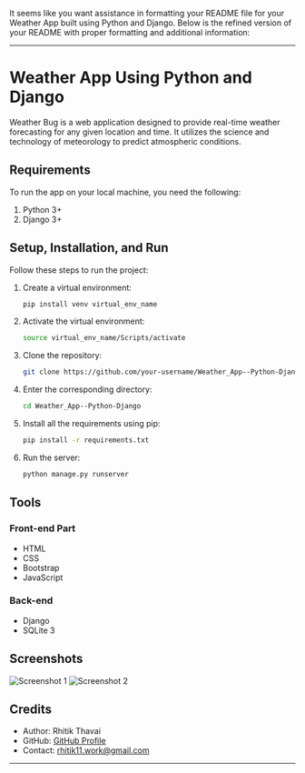It seems like you want assistance in formatting your README file for your Weather App built using Python and Django. Below is the refined version of your README with proper formatting and additional information:

---

# Weather App Using Python and Django

Weather Bug is a web application designed to provide real-time weather forecasting for any given location and time. It utilizes the science and technology of meteorology to predict atmospheric conditions.

## Requirements

To run the app on your local machine, you need the following:

1. Python 3+
2. Django 3+

## Setup, Installation, and Run

Follow these steps to run the project:

1. Create a virtual environment:
   ```bash
   pip install venv virtual_env_name
   ```

2. Activate the virtual environment:
   ```bash
   source virtual_env_name/Scripts/activate
   ```

3. Clone the repository:
   ```bash
   git clone https://github.com/your-username/Weather_App--Python-Django.git
   ```

4. Enter the corresponding directory:
   ```bash
   cd Weather_App--Python-Django
   ```

5. Install all the requirements using pip:
   ```bash
   pip install -r requirements.txt
   ```

6. Run the server:
   ```bash
   python manage.py runserver
   ```

## Tools

### Front-end Part

- HTML
- CSS
- Bootstrap
- JavaScript

### Back-end

- Django
- SQLite 3

## Screenshots

![Screenshot 1](static/ss/a.png)
![Screenshot 2](static/ss/b.png)


## Credits

- Author: Rhitik Thavai
- GitHub: [GitHub Profile](https://github.com/Rhitik11)
- Contact: [rhitik11.work@gmail.com](mailto:rhitik11.work@gmail.com)

---

